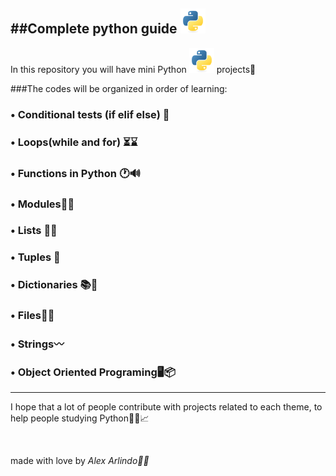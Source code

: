 ##Complete python guide <img src="https://github.com/devicons/devicon/blob/1119b9f84c0290e0f0b38982099a2bd027a48bf1/icons/python/python-original.svg" alt="python" width="40" height="40"/>
---
<p>In this repository you will have mini Python <img src="https://github.com/devicons/devicon/blob/1119b9f84c0290e0f0b38982099a2bd027a48bf1/icons/python/python-original.svg" title="python" alt="paython" width="40" height="40"> projects🚀</p>

###The codes will be organized in order of learning: 
<h3>
• Conditional tests (if elif else) 🤔</h3>

<h3>• Loops(while and for) ⏳⌛</h3>

<h3>• Functions in Python 🕐🔊</h3>

<h3>• Modules📱📲</h3>
 
<h3>• Lists 📜📃</h3>

<h3>• Tuples 🚫</h3>

<h3>• Dictionaries 📚📖</h3>

<h3>• Files📂📁</h3>

<h3>• Strings〰️</h3>

<h3>• Object Oriented Programing🖥️📦</h3>


---
<p>I hope that a lot of people contribute with projects related to each theme, to help people studying Python💜🖤📈</p>
</br>

<p>made with love by <i>Alex Arlindo🖤💜</i></p>
